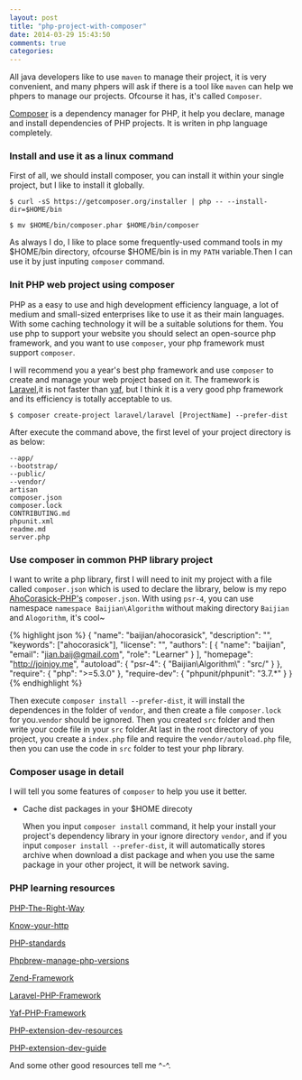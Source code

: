 ```yaml
---
layout: post
title: "php-project-with-composer"
date: 2014-03-29 15:43:50
comments: true
categories: 
---
```


All java developers like to use `maven` to manage their project, it is very convenient, and many phpers will
ask if there is a tool like `maven` can help we phpers to manage our projects. Ofcourse it has, it's called
`Composer`.

[Composer](http://getcomposer.org) is a dependency manager for PHP, it help you declare, manage and install
dependencies of PHP projects. It is writen in php language completely.

### Install and use it as a linux command

First of all, we should install composer, you can install it within your single project, but I like to install it globally.

```
$ curl -sS https://getcomposer.org/installer | php -- --install-dir=$HOME/bin
```

```
$ mv $HOME/bin/composer.phar $HOME/bin/composer
```

As always I do, I like to place some frequently-used command tools in my $HOME/bin
directory, ofcourse $HOME/bin is in my `PATH` variable.Then I can use it by just
inputing `composer` command.

### Init PHP web project using composer

PHP as a easy to use and high development efficiency language, a lot of medium and
small-sized enterprises like to use it as their main languages. With some caching
technology it will be a suitable solutions for them. You use php to support your
website you should select an open-source php framework, and you want to use
`composer`, your php framework must support `composer`.

I will recommend you a year's best php framework and use `composer` to
create and manage your web project based on it.
The framework is [Laravel](http://laravel.com/),it is not faster
than [yaf](http://www.yafdev.com/), but I think it is a very good php framework and
its efficiency is totally acceptable to us.

```
$ composer create-project laravel/laravel [ProjectName] --prefer-dist
```

After execute the command above, the first level of your project directory is as below:

```
--app/
--bootstrap/
--public/
--vendor/
artisan
composer.json
composer.lock
CONTRIBUTING.md
phpunit.xml
readme.md
server.php
```

### Use composer in common PHP library project

I want to write a php library, first I will need to init my project with a file
called `composer.json` which is used to declare the library, below is my repo
[AhoCorasick-PHP's](https://github.com/baijian/AhoCorasick-PHP) `composer.json`.
With using `psr-4`, you can use namespace `namespace Baijian\Algorithm` without
making directory `Baijian` and `Alogorithm`, it's cool~

{% highlight json %}
{
    "name": "baijian/ahocorasick",
        "description": "",
        "keywords": ["ahocorasick"],
        "license": "",
        "authors": [
        {
            "name": "baijian",
            "email": "jian.baij@gmail.com",
            "role": "Learner"
        }
    ],
        "homepage": "http://joinjoy.me",
        "autoload": {
            "psr-4": {
                "Baijian\\Algorithm\\" : "src/"
            }
        },
        "require": {
            "php": ">=5.3.0"
        },
        "require-dev": {
            "phpunit/phpunit": "3.7.*"
        }
}
{% endhighlight %}

Then execute `composer install --prefer-dist`, it will install the dependences in the folder of
`vendor`, and then create a file `composer.lock` for you.`vendor` should be ignored.
Then you created `src` folder and then write your code file in your `src` folder.At last in the
root directory of you project, you create a `index.php` file and require the `vendor/autoload.php`
file, then you can use the code in `src` folder to test your php library.

### Composer usage in detail

I will tell you some features of `composer` to help you use it better.

* Cache dist packages in your $HOME direcoty

    When you input `composer install` command, it help your install your project's
    dependency library in your ignore directory `vendor`, and if you input
    `composer install --prefer-dist`, it will automatically stores archive when download
    a dist package and when you use the same package in your other project, it will be
    network saving.

### PHP learning resources

[PHP-The-Right-Way](http://www.phptherightway.com/)

[Know-your-http](https://github.com/bigcompany/know-your-http)

[PHP-standards](https://github.com/php-fig/fig-standards)

[Phpbrew-manage-php-versions](https://github.com/c9s/phpbrew)

[Zend-Framework](https://github.com/zendframework/zf2)

[Laravel-PHP-Framework](http://laravel.com/)

[Yaf-PHP-Framework](http://www.yafdev.com/)

[PHP-extension-dev-resources](http://www.laruence.com/2011/09/13/2139.html)

[PHP-extension-dev-guide](http://www.laruence.com/2009/04/28/719.html)

And some other good resources tell me ^-^.
